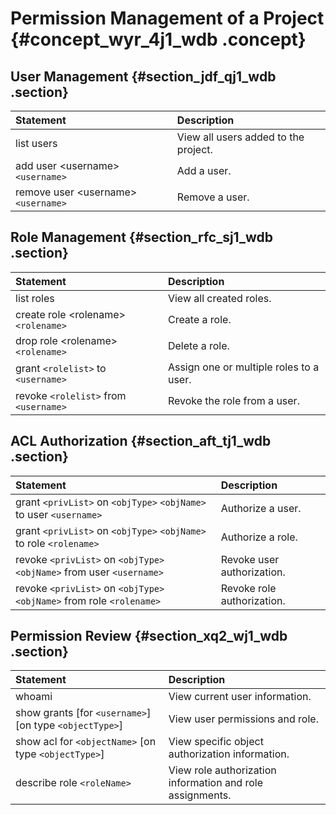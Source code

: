 # Permission Management of a Project {#concept_wyr_4j1_wdb .concept}

## User Management {#section_jdf_qj1_wdb .section}

|Statement|Description|
|:--------|:----------|
|list users|View all users added to the project.|
|add user <username\> `<username>`|Add a user.|
|remove user <username\> `<username>`|Remove a user.|

## Role Management {#section_rfc_sj1_wdb .section}

|Statement|Description|
|:--------|:----------|
|list roles|View all created roles.|
|create role <rolename\> `<rolename>`|Create a role.|
|drop role <rolename\> `<rolename>`|Delete a role.|
|grant `<rolelist>` to `<username>`|Assign one or multiple roles to a user.|
|revoke `<rolelist>` from `<username>`|Revoke the role from a user.|

## ACL Authorization {#section_aft_tj1_wdb .section}

|Statement|Description|
|:--------|:----------|
|grant `<privList>` on `<objType>` `<objName>` to user `<username>`|Authorize a user.|
|grant `<privList>` on `<objType>` `<objName>` to role `<rolename>`|Authorize a role.|
|revoke `<privList>` on `<objType>` `<objName>` from user `<username>`|Revoke user authorization.|
|revoke `<privList>` on `<objType>` `<objName>` from role `<rolename>`|Revoke role authorization.|

## Permission Review {#section_xq2_wj1_wdb .section}

|Statement|Description|
|:--------|:----------|
|whoami|View current user information.|
|show grants \[for `<username>`\] \[on type `<objectType>`\]|View user permissions and role.|
|show acl for `<objectName>` \[on type `<objectType>`\]|View specific object authorization information.|
|describe role `<roleName>`|View role authorization information and role assignments.|

